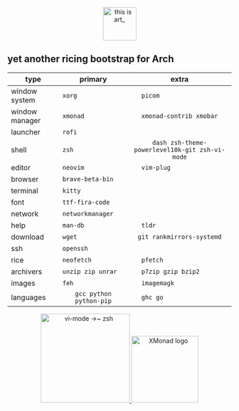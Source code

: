 <p align="center">
<img src="https://raw.githubusercontent.com/nils-trubkin/tia/main/tia.png" height="75" alt="this is art_">
</p>

## yet another ricing bootstrap for Arch

| type           | primary               | extra                 |
| ---------------|:---------------------:|:---------------------:|
| window system  |` xorg                 `|` picom                 `|
| window manager |` xmonad                `|` xmonad-contrib xmobar `|
| launcher       |` rofi                  `|                       |
| shell          |` zsh                   `|` dash zsh-theme-powerlevel10k-git zsh-vi-mode `|
| editor         |` neovim                `|` vim-plug              `|
| browser        |` brave-beta-bin        `|                       |
| terminal       |` kitty                 `|                       |
| font           |` ttf-fira-code         `|                       |
| network        |` networkmanager        `|                       |
| help           |` man-db                `|` tldr                  `|
| download       |` wget                  `|` git rankmirrors-systemd `|
| ssh            |` openssh               `|                       |
| rice           |` neofetch              `|` pfetch                `|
| archivers      |` unzip zip unrar       `|` p7zip gzip bzip2      `|
| images         |` feh                   `|` imagemagk             `|
| languages      |` gcc python python-pip `|` ghc go                `|

<p align="center">
  <a href="https://github.com/jeffreytse/zsh-vi-mode">
    <img alt="vi-mode →~ zsh" src="https://user-images.githubusercontent.com/9413601/103399068-46bfcb80-4b7a-11eb-8741-86cff3d85a69.png" height="200">
  </a> 
  <a href="https://xmonad.org/"><img alt="XMonad logo" src="https://xmonad.org/images/logo-wrapped.svg" height=150></a>
</p>
